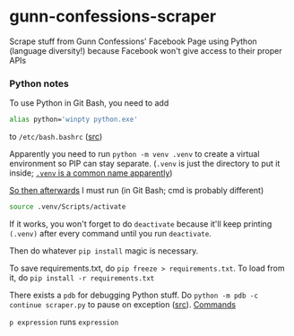 # gunn-confessions-scraper
Scrape stuff from Gunn Confessions' Facebook Page using Python (language diversity!) because Facebook won't give access to their proper APIs

### Python notes

To use Python in Git Bash, you need to add

```sh
alias python='winpty python.exe'
```

to `/etc/bash.bashrc` ([src](https://stackoverflow.com/a/36530750))

Apparently you need to run `python -m venv .venv` to create a virtual environment so PIP can stay separate. (`.venv` is just the directory to put it inside; [`.venv` is a common name apparently](https://docs.python.org/3/library/venv.html#module-venv))

[So then afterwards](https://packaging.python.org/guides/installing-using-pip-and-virtual-environments/) I must run (in Git Bash; cmd is probably different)

```sh
source .venv/Scripts/activate
```

If it works, you won't forget to do `deactivate` because it'll keep printing `(.venv)` after every command until you run `deactivate`.

Then do whatever `pip install` magic is necessary.

To save requirements.txt, do `pip freeze > requirements.txt`. To load from it, do `pip install -r requirements.txt`

There exists a `pdb` for debugging Python stuff. Do `python -m pdb -c continue scraper.py` to pause on exception ([src](https://stackoverflow.com/a/2438834)). [Commands](https://docs.python.org/3/library/pdb.html#debugger-commands)

`p expression` runs `expression`

